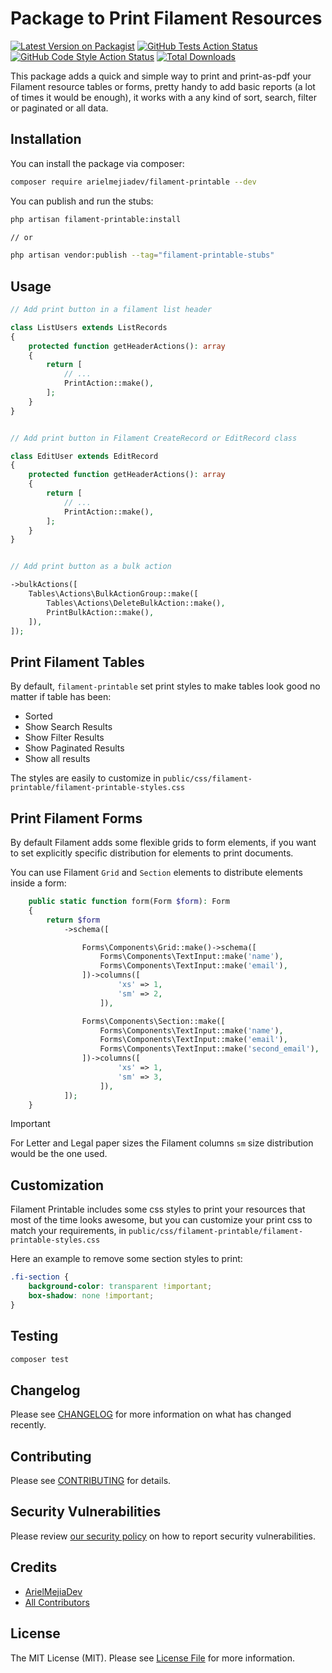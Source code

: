 # Package to Print Filament Resources

[![Latest Version on Packagist](https://img.shields.io/packagist/v/arielmejiadev/filament-printable.svg?style=flat-square)](https://packagist.org/packages/arielmejiadev/filament-printable)
[![GitHub Tests Action Status](https://img.shields.io/github/actions/workflow/status/arielmejiadev/filament-printable/run-tests.yml?branch=main&label=tests&style=flat-square)](https://github.com/arielmejiadev/filament-printable/actions?query=workflow%3Arun-tests+branch%3Amain)
[![GitHub Code Style Action Status](https://img.shields.io/github/actions/workflow/status/arielmejiadev/filament-printable/fix-php-code-styling.yml?branch=main&label=code%20style&style=flat-square)](https://github.com/arielmejiadev/filament-printable/actions?query=workflow%3A"Fix+PHP+code+style+issues"+branch%3Amain)
[![Total Downloads](https://img.shields.io/packagist/dt/arielmejiadev/filament-printable.svg?style=flat-square)](https://packagist.org/packages/arielmejiadev/filament-printable)


This package adds a quick and simple way to print and print-as-pdf your Filament resource tables or forms, 
pretty handy to add basic reports (a lot of times it would be enough), it works with a any kind of sort, search, filter or paginated or all data.

## Installation

You can install the package via composer:

```bash
composer require arielmejiadev/filament-printable --dev
```

You can publish and run the stubs:

```bash
php artisan filament-printable:install

// or

php artisan vendor:publish --tag="filament-printable-stubs"
```

## Usage

```php
// Add print button in a filament list header

class ListUsers extends ListRecords
{
    protected function getHeaderActions(): array
    {
        return [
            // ...
            PrintAction::make(),
        ];
    }
}


// Add print button in Filament CreateRecord or EditRecord class

class EditUser extends EditRecord
{
    protected function getHeaderActions(): array
    {
        return [
            // ...
            PrintAction::make(),
        ];
    }
} 


// Add print button as a bulk action

->bulkActions([
    Tables\Actions\BulkActionGroup::make([
        Tables\Actions\DeleteBulkAction::make(),
        PrintBulkAction::make(),
    ]),
]);

```

## Print Filament Tables

By default, `filament-printable` set print styles to make tables look good no matter if table has been:

- Sorted
- Show Search Results
- Show Filter Results
- Show Paginated Results
- Show all results

The styles are easily to customize in `public/css/filament-printable/filament-printable-styles.css`

## Print Filament Forms

By default Filament adds some flexible grids to form elements, 
if you want to set explicitly specific distribution for elements to print documents.

You can use Filament `Grid` and `Section` elements to distribute elements inside a form:

```php
    public static function form(Form $form): Form
    {
        return $form
            ->schema([

                Forms\Components\Grid::make()->schema([
                    Forms\Components\TextInput::make('name'),
                    Forms\Components\TextInput::make('email'),
                ])->columns([
                        'xs' => 1,
                        'sm' => 2,
                    ]),

                Forms\Components\Section::make([
                    Forms\Components\TextInput::make('name'),
                    Forms\Components\TextInput::make('email'),
                    Forms\Components\TextInput::make('second_email'),
                ])->columns([
                        'xs' => 1,
                        'sm' => 3,
                    ]),
            ]);
    }
```

> [!IMPORTANT]
> For Letter and Legal paper sizes the Filament columns `sm` size distribution would be the one used.  

## Customization

Filament Printable includes some css styles to print your resources that most of the time looks awesome, 
but you can customize your print css to match your requirements, in `public/css/filament-printable/filament-printable-styles.css`

Here an example to remove some section styles to print:

```css
.fi-section {
    background-color: transparent !important;
    box-shadow: none !important;
}
```


## Testing

```bash
composer test
```

## Changelog

Please see [CHANGELOG](CHANGELOG.md) for more information on what has changed recently.

## Contributing

Please see [CONTRIBUTING](.github/CONTRIBUTING.md) for details.

## Security Vulnerabilities

Please review [our security policy](../../security/policy) on how to report security vulnerabilities.

## Credits

- [ArielMejiaDev](https://github.com/ArielMejiaDev)
- [All Contributors](../../contributors)

## License

The MIT License (MIT). Please see [License File](LICENSE.md) for more information.
